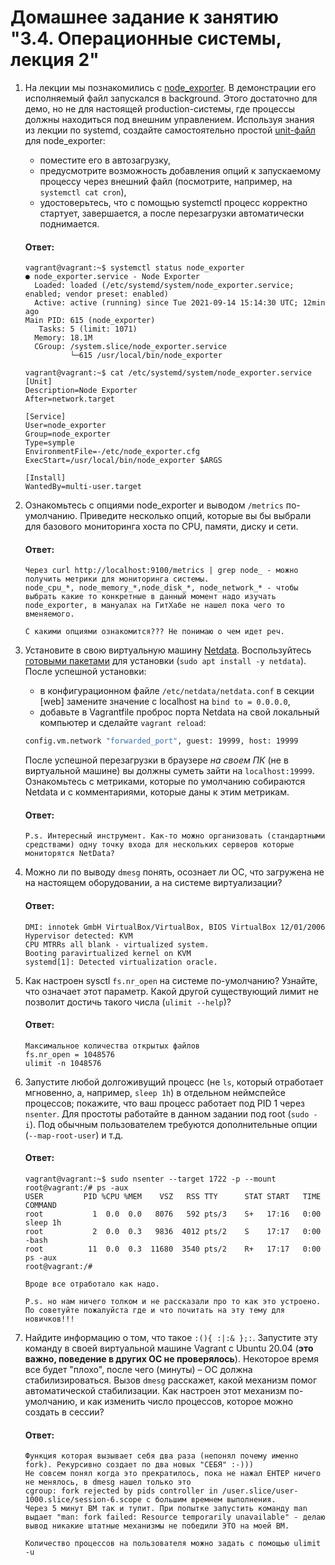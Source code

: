 # Домашнее задание к занятию "3.4. Операционные системы, лекция 2"

1. На лекции мы познакомились с [node_exporter](https://github.com/prometheus/node_exporter/releases). В демонстрации его исполняемый файл запускался в background. Этого достаточно для демо, но не для настоящей production-системы, где процессы должны находиться под внешним управлением. Используя знания из лекции по systemd, создайте самостоятельно простой [unit-файл](https://www.freedesktop.org/software/systemd/man/systemd.service.html) для node_exporter:

    * поместите его в автозагрузку,
    * предусмотрите возможность добавления опций к запускаемому процессу через внешний файл (посмотрите, например, на `systemctl cat cron`),
    * удостоверьтесь, что с помощью systemctl процесс корректно стартует, завершается, а после перезагрузки автоматически поднимается.
   
   #### Ответ:
   ```
   vagrant@vagrant:~$ systemctl status node_exporter
   ● node_exporter.service - Node Exporter
     Loaded: loaded (/etc/systemd/system/node_exporter.service; enabled; vendor preset: enabled)
     Active: active (running) since Tue 2021-09-14 15:14:30 UTC; 12min ago
   Main PID: 615 (node_exporter)
      Tasks: 5 (limit: 1071)
     Memory: 18.1M
     CGroup: /system.slice/node_exporter.service
             └─615 /usr/local/bin/node_exporter
   ```
   ```node_exporter.service
   vagrant@vagrant:~$ cat /etc/systemd/system/node_exporter.service
   [Unit]
   Description=Node Exporter
   After=network.target

   [Service]
   User=node_exporter
   Group=node_exporter
   Type=symple
   EnvironmentFile=-/etc/node_exporter.cfg
   ExecStart=/usr/local/bin/node_exporter $ARGS

   [Install]
   WantedBy=multi-user.target
   ```

2. Ознакомьтесь с опциями node_exporter и выводом `/metrics` по-умолчанию. Приведите несколько опций, которые вы бы выбрали для базового мониторинга хоста по CPU, памяти, диску и сети.
   
   #### Ответ:
   ```
   Через curl http://localhost:9100/metrics | grep node_ - можно получить метрики для мониторинга системы.
   node_cpu_*, node_memory_*,node_disk_*, node_network_* - чтобы выбрать какие то конкретные в данный момент надо изучать node_exporter, в мануалах на ГитХабе не нашел пока чего то вменяемого.
   
   С какими опциями ознакомится??? Не понимаю о чем идет реч.
   ```
   
3. Установите в свою виртуальную машину [Netdata](https://github.com/netdata/netdata). Воспользуйтесь [готовыми пакетами](https://packagecloud.io/netdata/netdata/install) для установки (`sudo apt install -y netdata`). После успешной установки:
    * в конфигурационном файле `/etc/netdata/netdata.conf` в секции [web] замените значение с localhost на `bind to = 0.0.0.0`,
    * добавьте в Vagrantfile проброс порта Netdata на свой локальный компьютер и сделайте `vagrant reload`:

    ```bash
    config.vm.network "forwarded_port", guest: 19999, host: 19999
    ```

    После успешной перезагрузки в браузере *на своем ПК* (не в виртуальной машине) вы должны суметь зайти на `localhost:19999`. Ознакомьтесь с метриками, которые по умолчанию собираются Netdata и с комментариями, которые даны к этим метрикам.
   
   #### Ответ:
   ```
   P.s. Интересный инструмент. Как-то можно организовать (стандартными средствами) одну точку входа для нескольких серверов которые мониторятся NetData?
   ```
   
4. Можно ли по выводу `dmesg` понять, осознает ли ОС, что загружена не на настоящем оборудовании, а на системе виртуализации?

   #### Ответ:
   ```
   DMI: innotek GmbH VirtualBox/VirtualBox, BIOS VirtualBox 12/01/2006
   Hypervisor detected: KVM
   CPU MTRRs all blank - virtualized system.
   Booting paravirtualized kernel on KVM
   systemd[1]: Detected virtualization oracle.
   ```
   
5. Как настроен sysctl `fs.nr_open` на системе по-умолчанию? Узнайте, что означает этот параметр. Какой другой существующий лимит не позволит достичь такого числа (`ulimit --help`)?

   #### Ответ:
   ```
   Максимальное количества открытых файлов
   fs.nr_open = 1048576
   ulimit -n 1048576
   
   ```
   
6. Запустите любой долгоживущий процесс (не `ls`, который отработает мгновенно, а, например, `sleep 1h`) в отдельном неймспейсе процессов; покажите, что ваш процесс работает под PID 1 через `nsenter`. Для простоты работайте в данном задании под root (`sudo -i`). Под обычным пользователем требуются дополнительные опции (`--map-root-user`) и т.д.
   
   #### Ответ:
   ```
   vagrant@vagrant:~$ sudo nsenter --target 1722 -p --mount
   root@vagrant:/# ps -aux
   USER         PID %CPU %MEM    VSZ   RSS TTY      STAT START   TIME COMMAND
   root           1  0.0  0.0   8076   592 pts/3    S+   17:16   0:00 sleep 1h
   root           2  0.0  0.3   9836  4012 pts/2    S    17:17   0:00 -bash
   root          11  0.0  0.3  11680  3540 pts/2    R+   17:17   0:00 ps -aux
   root@vagrant:/#
   
   Вроде все отработало как надо.
   
   P.s. но нам ничего толком и не рассказали про то как это устроено. По советуйте пожалуйста где и что почитать на эту тему для новичков!!!
   ```
   
7. Найдите информацию о том, что такое `:(){ :|:& };:`. Запустите эту команду в своей виртуальной машине Vagrant с Ubuntu 20.04 (**это важно, поведение в других ОС не проверялось**). Некоторое время все будет "плохо", после чего (минуты) – ОС должна стабилизироваться. Вызов `dmesg` расскажет, какой механизм помог автоматической стабилизации. Как настроен этот механизм по-умолчанию, и как изменить число процессов, которое можно создать в сессии?

   #### Ответ:
   ```
   Функция которая вызывает себя два раза (непонял почему именно fork). Рекурсивно создает по два новых "СЕБЯ" :-)))
   Не совсем понял когда это прекратилось, пока не нажал ЕНТЕР ничего не менялось, в dmesg нашел только это
   cgroup: fork rejected by pids controller in /user.slice/user-1000.slice/session-6.scope с большим времнем выполнения.
   Через 5 минут ВМ так и тупит. При попытке запустить команду man выдает "man: fork failed: Resource temporarily unavailable" - делаю вывод никакие штатные механизмы не победили ЭТО на моей ВМ.
   
   Количество процессов на пользователя можно задать с помощью ulimit -u
   ```